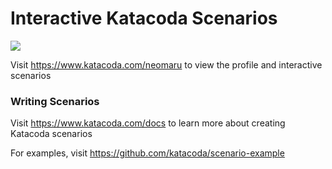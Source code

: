 # Interactive Katacoda Scenarios

[![](http://shields.katacoda.com/katacoda/neomaru/count.svg)](https://www.katacoda.com/neomaru "Get your profile on Katacoda.com")

Visit https://www.katacoda.com/neomaru to view the profile and interactive scenarios

### Writing Scenarios
Visit https://www.katacoda.com/docs to learn more about creating Katacoda scenarios

For examples, visit https://github.com/katacoda/scenario-example
